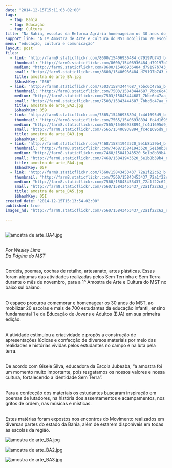 ```yaml
---
date: "2014-12-15T15:11:03-02:00"
tags:
  - tag: Bahia
  - tag: Educação
  - tag: Cultura
title: "Na Bahia, escolas da Reforma Agrária homenageiam os 30 anos do MST"
support_line: "A 1º Amostra de Arte e Cultura do MST mobilizou 20 escolas e mais de 700 estudantes da educação infantil, ensino fundamental 1 e EJA."
menu: "educação, cultura e comunicação"
layout: post
files:
  - link: "http://farm9.staticflickr.com/8600/15406936484_d79197b743_b.jpg"
    thumbnail: "http://farm9.staticflickr.com/8600/15406936484_d79197b743_t.jpg"
    medium: "http://farm9.staticflickr.com/8600/15406936484_d79197b743_z.jpg"
    small: "http://farm9.staticflickr.com/8600/15406936484_d79197b743_n.jpg"
    title: amostra de arte_BA.jpg
    $$hashKey: "056"
  - link: "http://farm8.staticflickr.com/7503/15843444687_7bbc6c47aa_b.jpg"
    thumbnail: "http://farm8.staticflickr.com/7503/15843444687_7bbc6c47aa_t.jpg"
    medium: "http://farm8.staticflickr.com/7503/15843444687_7bbc6c47aa_z.jpg"
    small: "http://farm8.staticflickr.com/7503/15843444687_7bbc6c47aa_n.jpg"
    title: amostra de arte_BA2.jpg
    $$hashKey: 059
  - link: "http://farm8.staticflickr.com/7565/15406938894_fc4d1695d9_b.jpg"
    thumbnail: "http://farm8.staticflickr.com/7565/15406938894_fc4d1695d9_t.jpg"
    medium: "http://farm8.staticflickr.com/7565/15406938894_fc4d1695d9_z.jpg"
    small: "http://farm8.staticflickr.com/7565/15406938894_fc4d1695d9_n.jpg"
    title: amostra de arte_BA3.jpg
    $$hashKey: 05C
  - link: "http://farm8.staticflickr.com/7468/15841943520_5e1b8b39b4_b.jpg"
    thumbnail: "http://farm8.staticflickr.com/7468/15841943520_5e1b8b39b4_t.jpg"
    medium: "http://farm8.staticflickr.com/7468/15841943520_5e1b8b39b4_z.jpg"
    small: "http://farm8.staticflickr.com/7468/15841943520_5e1b8b39b4_n.jpg"
    title: amostra de arte_BA4.jpg
    $$hashKey: 05F
  - link: "http://farm8.staticflickr.com/7560/15843453437_72a1f22c62_b.jpg"
    thumbnail: "http://farm8.staticflickr.com/7560/15843453437_72a1f22c62_t.jpg"
    medium: "http://farm8.staticflickr.com/7560/15843453437_72a1f22c62_z.jpg"
    small: "http://farm8.staticflickr.com/7560/15843453437_72a1f22c62_n.jpg"
    title: amostra de arte_BA5.jpg
    $$hashKey: 05I
created_date: "2014-12-15T15:13:54-02:00"
published: true
images_hd: "http://farm8.staticflickr.com/7560/15843453437_72a1f22c62_n.jpg"

---
```

<p><br />
<img alt="amostra de arte_BA4.jpg" src="http://farm8.staticflickr.com/7468/15841943520_5e1b8b39b4_b.jpg" /></p>

<p><br />
<em>Por Wesley Lima<br />
Da P&aacute;gina do MST</em></p>

<p><br />
Cord&eacute;is, poemas, cochas de retalho, artesanato, artes pl&aacute;sticas. Essas foram algumas das atividades realizadas pelos Sem Terrinha e Sem Terra durante o m&ecirc;s de novembro, para a 1&ordm; Amostra de Arte e Cultura do MST no baixo sul baiano.</p>

<p><br />
O espa&ccedil;o procurou comemorar e homenagear os 30 anos do MST, ao mobilizar 20 escolas e mais de 700 estudantes da educa&ccedil;&atilde;o infantil, ensino fundamental 1 e da Educa&ccedil;&atilde;o de Jovens e Adultos (EJA) em sua primeira edi&ccedil;&atilde;o.</p>

<p><br />
A atividade estimulou a criatividade e prop&ocirc;s a constru&ccedil;&atilde;o de apresenta&ccedil;&otilde;es l&uacute;dicas e confec&ccedil;&atilde;o de diversos materiais por meio das realidades e hist&oacute;rias vividas pelos estudantes no campo e na luta pela terra.</p>

<p><br />
De acordo com Gisele Silva, educadora da Escola Jubeaba, &ldquo;a amostra foi um momento muito importante, pois resgatamos os nossos valores e nossa cultura, fortalecendo a identidade Sem Terra&rdquo;.</p>

<p><br />
Para a confec&ccedil;&atilde;o dos materiais os estudantes buscaram inspira&ccedil;&atilde;o em poemas de lutadores, na hist&oacute;ria dos assentamentos e acampamentos, nos gritos de ordem, nas m&uacute;sicas e m&iacute;sticas.</p>

<p><br />
Estes mat&eacute;rias foram expostos nos encontros do Movimento realizados em diversas partes do estado da Bahia, al&eacute;m de estarem dispon&iacute;veis em todas as escolas da regi&atilde;o.</p>

<p><img alt="amostra de arte_BA.jpg" src="http://farm9.staticflickr.com/8600/15406936484_d79197b743_b.jpg" /></p>

<p><img alt="amostra de arte_BA2.jpg" src="http://farm8.staticflickr.com/7503/15843444687_7bbc6c47aa_b.jpg" /></p>

<p><img alt="amostra de arte_BA3.jpg" src="http://farm8.staticflickr.com/7565/15406938894_fc4d1695d9_b.jpg" /></p>

<p>&nbsp;</p>
